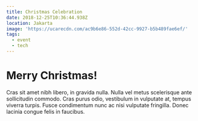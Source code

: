 ```yaml
---
title: Christmas Celebration
date: 2018-12-25T10:36:44.938Z
location: Jakarta
image: 'https://ucarecdn.com/ac9b6e86-552d-42cc-9927-b5b489fae6ef/'
tags:
  - event
  - tech
---
```

# Merry Christmas!

Cras sit amet nibh libero, in gravida nulla. Nulla vel metus scelerisque ante sollicitudin commodo. Cras purus odio, vestibulum in vulputate at, tempus viverra turpis. Fusce condimentum nunc ac nisi vulputate fringilla. Donec lacinia congue felis in faucibus.
